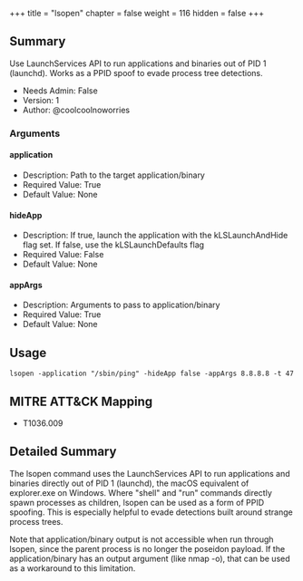+++
title = "lsopen"
chapter = false
weight = 116
hidden = false
+++

## Summary
Use LaunchServices API to run applications and binaries out of PID 1 (launchd). Works as a PPID spoof to evade process tree detections.

- Needs Admin: False  
- Version: 1  
- Author: @coolcoolnoworries  

### Arguments

#### application

- Description: Path to the target application/binary  
- Required Value: True  
- Default Value: None

#### hideApp

- Description: If true, launch the application with the kLSLaunchAndHide flag set. If false, use the kLSLaunchDefaults flag  
- Required Value: False  
- Default Value: None

#### appArgs

- Description: Arguments to pass to application/binary  
- Required Value: True  
- Default Value: None

## Usage

```
lsopen -application "/sbin/ping" -hideApp false -appArgs 8.8.8.8 -t 47
```

## MITRE ATT&CK Mapping

- T1036.009  
## Detailed Summary

The lsopen command uses the LaunchServices API to run applications and binaries directly out of PID 1 (launchd), the macOS equivalent of explorer.exe on Windows. Where "shell" and "run" commands directly spawn processes as children, lsopen can be used as a form of PPID spoofing. This is especially helpful to evade detections built around strange process trees.

Note that application/binary output is not accessible when run through lsopen, since the parent process is no longer the poseidon payload. If the application/binary has an output argument (like nmap -o), that can be used as a workaround to this limitation.
